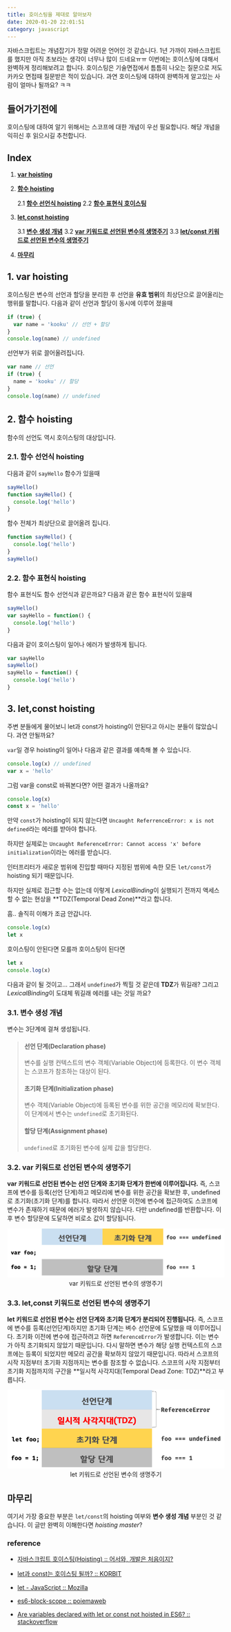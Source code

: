 ```yaml
---
title: 호이스팅을 제대로 알아보자
date: 2020-01-20 22:01:51
category: javascript
---
```


자바스크립트는 개념잡기가 정말 어려운 언어인 것 같습니다. 1년 가까이 자바스크립트를 했지만 아직 초보라는 생각이 너무나 많이 드네요ㅠㅠ
이번에는 호이스팅에 대해서 완벽하게 정리해보려고 합니다. 호이스팅은 기술면접에서 틈틈히 나오는 질문으로 저도 카카오 면접때 질문받은 적이 있습니다. 과연 호이스팅에 대하여 완벽하게 알고있는 사람이 얼마나 될까요? ㅋㅋ

## 들어가기전에

호이스팅에 대하여 알기 위해서는 스코프에 대한 개념이 우선 필요합니다. 해당 개념을 익히신 후 읽으시길 추천합니다.

## Index

1. **[var hoisting](#1-var-hoisting)**

2. **[함수 hoisting](#2-함수-hoisting)**

   2.1 **[함수 선언식 hoisting](#21-함수-선언식-hoisting)**
   2.2 **[함수 표현식 호이스팅](#22-함수-표현식-hoisting)**

3. **[let,const hoisting](#3-letconst-hoisting)**

   3.1 **[변수 생성 개념](#31-변수-생성-개념)**
   3.2 **[var 키워드로 선언된 변수의 생명주기](#32-var-키워드로-선언된-변수의-생명주기)**
   3.3 **[let/const 키워드로 선언된 변수의 생명주기](#33-letconst-키워드로-선언된-변수의-생명주기)**

4. **[마무리](#마무리)**

## 1. var hoisting

호이스팅은 변수의 선언과 할당을 분리한 후 선언을 **유효 범위**의 최상단으로 끌어올리는 행위를 말합니다.
다음과 같이 선언과 할당이 동시에 이루어 졌을때

```javascript
if (true) {
  var name = 'kooku' // 선언 + 할당
}
console.log(name) // undefined
```

선언부가 위로 끌어올려집니다.

```javascript
var name // 선언
if (true) {
  name = 'kooku' // 할당
}
console.log(name) // undefined
```

## 2. 함수 hoisting

함수의 선언도 역시 호이스팅의 대상입니다.

### 2.1. 함수 선언식 hoisting

다음과 같이 `sayHello` 함수가 있을때

```javascript
sayHello()
function sayHello() {
  console.log('hello')
}
```

함수 전체가 최상단으로 끌어올려 집니다.

```javascript
function sayHello() {
  console.log('hello')
}
sayHello()
```

### 2.2. 함수 표현식 hoisting

함수 표현식도 함수 선언식과 같은까요?
다음과 같은 함수 표현식이 있을때

```javascript
sayHello()
var sayHello = function() {
  console.log('hello')
}
```

다음과 같이 호이스팅이 일어나 에러가 발생하게 됩니다.

```javascript
var sayHello
sayHello()
sayHello = function() {
  console.log('hello')
}
```

## 3. let,const hoisting

주변 분들에게 물어보니 let과 const가 hoisting이 안된다고 아시는 분들이 많았습니다. 과연 안될까요?

`var`일 경우 hoisting이 일어나 다음과 같은 결과를 예측해 볼 수 있습니다.

```javascript
console.log(x) // undefined
var x = 'hello'
```

그럼 var을 const로 바꿔본다면? 어떤 결과가 나올까요?

```javascript
console.log(x)
const x = 'hello'
```

만약 `const`가 hoisting이 되지 않는다면 `Uncaught ReferrenceError: x is not defined`라는 에러를 받아야 합니다.

하지만 실제로는 `Uncaught ReferenceError: Cannot access 'x' before initialization`이라는 에러를 받습니다.

인터프리터가 새로운 범위에 진입할 때마다 지정된 범위에 속한 모든 `let/const`가 hoisting 되기 때문입니다.

하지만 실제로 접근할 수는 없는데 이렇게 *LexicalBinding*이 실행되기 전까지 액세스 할 수 없는 현상을 **TDZ(Temporal Dead Zone)**라고 합니다.

흠.. 솔직히 이해가 조금 안갑니다.

```javascript
console.log(x)
let x
```

호이스팅이 안된다면 모를까 호이스팅이 된다면

```javascript
let x
console.log(x)
```

다음과 같이 될 것이고... 그래서 `undefined`가 찍힐 것 같은데 **TDZ**가 뭐길래? 그리고 *LexicalBinding*이 도대체 뭐길래 에러를 내는 것일 까요?

### 3.1. 변수 생성 개념

변수는 3단계에 걸쳐 생성됩니다.

> #### 선언 단계(Declaration phase)
>
> 변수를 실행 컨텍스트의 변수 객체(Variable Object)에 등록한다. 이 변수 객체는 스코프가 참조하는 대상이 된다.
>
> #### 초기화 단계(Initialization phase)
>
> 변수 객체(Variable Object)에 등록된 변수를 위한 공간을 메모리에 확보한다. 이 단계에서 변수는 `undefined`로 초기화된다.
>
> #### 할당 단계(Assignment phase)
>
> `undefined`로 초기화된 변수에 실제 값을 할당한다.

### 3.2. var 키워드로 선언된 변수의 생명주기

**var 키워드로 선언된 변수는 선언 단계와 초기화 단계가 한번에 이루어집니다.** 즉, 스코프에 변수를 등록(선언 단계)하고 메모리에 변수를 위한 공간을 확보한 후, undefined로 초기화(초기화 단계)를 합니다. 따라서 선언문 이전에 변수에 접근하여도 스코프에 변수가 존재하기 때문에 에러가 발생하지 않습니다. 다만 undefined를 반환합니다. 이후 변수 할당문에 도달하면 비로소 값이 할당됩니다.

<img src="./images/var-lifecycle.png" title="var 키워드로 선언된 변수의 생명주기"/>
<center>var 키워드로 선언된 변수의 생명주기</center>

### 3.3. let,const 키워드로 선언된 변수의 생명주기

**let 키워드로 선언된 변수는 선언 단계와 초기화 단계가 분리되어 진행됩니다.** 즉, 스코프에 변수를 등록(선언단계)하지만 초기화 단계는 벼수 선언문에 도달했을 때 이루어집니다. 초기화 이전에 변수에 접근하려고 하면 `ReferenceError`가 발생합니다. 이는 변수가 아직 초기화되지 않았기 때문입니다. 다시 말하면 변수가 해당 실행 컨텍스트의 스코프에는 등록이 되었지만 메모리 공간을 확보하지 않았기 때문입니다. 따라서 스코프의 시작 지점부터 초기화 지점까지는 변수를 참조할 수 없습니다. 스코프의 시작 지점부터 초기화 지점까지의 구간을 **일시적 사각지대(Temporal Dead Zone: TDZ)**라고 부릅니다.

<img src="./images/let-lifecycle.png" title="let 키워드로 선언된 변수의 생명주기"/>
<center>let 키워드로 선언된 변수의 생명주기</center>

## 마무리

여기서 가장 중요한 부분은 `let/const`의 hoisting 여부와 **변수 생성 개념** 부분인 것 같습니다. 이 글만 완벽히 이해한다면 _hoisting master_?

### reference

- [자바스크립트 호이스팅(Hoisting) :: 어서와, 개발은 처음이지?](https://yuddomack.tistory.com/entry/%EC%9E%90%EB%B0%94%EC%8A%A4%ED%81%AC%EB%A6%BD%ED%8A%B8-%ED%98%B8%EC%9D%B4%EC%8A%A4%ED%8C%85Hoisting)

- [let과 const는 호이스팅 될까? :: KORBIT](https://medium.com/korbit-engineering/let%EA%B3%BC-const%EB%8A%94-%ED%98%B8%EC%9D%B4%EC%8A%A4%ED%8C%85-%EB%90%A0%EA%B9%8C-72fcf2fac365)

- [let - JavaScript :: Mozilla](https://developer.mozilla.org/ko/docs/Web/JavaScript/Reference/Statements/let)

- [es6-block-scope :: poiemaweb](https://poiemaweb.com/es6-block-scope)

- [Are variables declared with let or const not hoisted in ES6? :: stackoverflow](https://stackoverflow.com/questions/31219420/are-variables-declared-with-let-or-const-not-hoisted-in-es6)
